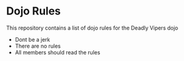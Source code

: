 Dojo Rules
==========

This repository contains a list of dojo rules for the Deadly Vipers dojo
* Dont be a jerk
* There are no rules
* All members should read the rules

